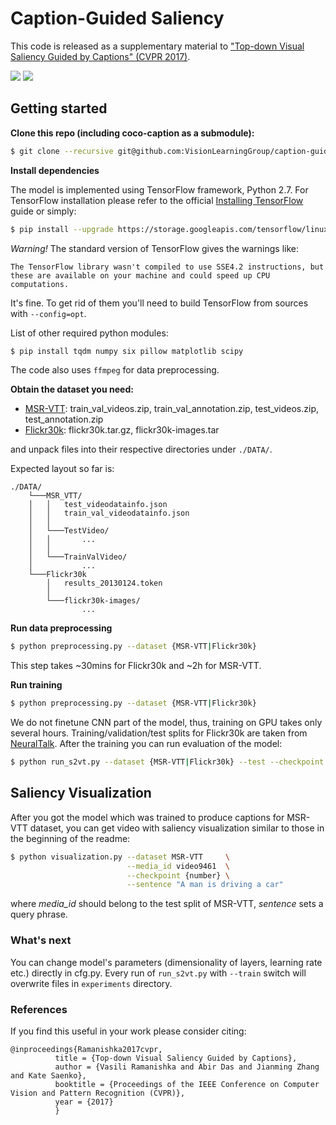 # Caption-Guided Saliency
This code is released as a supplementary material to ["Top-down Visual Saliency Guided by Captions" (CVPR 2017)][1].


![](https://www.dropbox.com/s/zjyy04up13lp657/video9461.gif?raw=1) ![](https://www.dropbox.com/s/3r2x5fwda4nkatu/video7023.gif?raw=1)

## Getting started

**Clone this repo (including coco-caption as a submodule):**
```bash
$ git clone --recursive git@github.com:VisionLearningGroup/caption-guided-saliency.git
```
**Install dependencies**

The model is implemented using TensorFlow framework, Python 2.7. For TensorFlow installation please refer to the official [Installing TensorFlow](https://www.tensorflow.org/install/) guide or simply:

```bash
$ pip install --upgrade https://storage.googleapis.com/tensorflow/linux/gpu/tensorflow_gpu-1.0.1-cp27-none-linux_x86_64.whl
```
*Warning!* The standard version of TensorFlow gives the warnings like:
```
The TensorFlow library wasn't compiled to use SSE4.2 instructions, but these are available on your machine and could speed up CPU computations.
```
It's fine. To get rid of them you'll need to build TensorFlow from sources with `--config=opt`.

List of other required python modules:
```bash
$ pip install tqdm numpy six pillow matplotlib scipy
```

The code also uses `ffmpeg` for data preprocessing. 

**Obtain the dataset you need:**

  * [MSR-VTT](http://ms-multimedia-challenge.com/dataset): train_val_videos.zip, train_val_annotation.zip, test_videos.zip, test_annotation.zip
  * [Flickr30k](http://shannon.cs.illinois.edu/DenotationGraph/): flickr30k.tar.gz, flickr30k-images.tar

and unpack files into their respective directories under ```./DATA/```.

Expected layout so far is:
```
./DATA/
    └───MSR_VTT/
    │   │   test_videodatainfo.json
    │   │   train_val_videodatainfo.json
    │   │
    │   └───TestVideo/
    │   │       ...
    │   │   
    │   └───TrainValVideo/
    │           ...
    └───Flickr30k
        │   results_20130124.token
        │      
        └───flickr30k-images/
                ...
```

**Run data preprocessing**
```bash
$ python preprocessing.py --dataset {MSR-VTT|Flickr30k}
```
This step takes ~30mins for Flickr30k and ~2h for MSR-VTT. 

**Run training**
```bash
$ python preprocessing.py --dataset {MSR-VTT|Flickr30k}
```
We do not finetune CNN part of the model, thus, training on GPU takes only several hours. Training/validation/test splits for Flickr30k are taken from [NeuralTalk](https://github.com/karpathy/neuraltalk). After the training you can run evaluation of the model:

```bash
$ python run_s2vt.py --dataset {MSR-VTT|Flickr30k} --test --checkpoint {number}
```

## Saliency Visualization
After you got the model which was trained to produce captions for MSR-VTT dataset, you can get video with saliency visualization similar to those in the beginning of the readme: 

```bash
$ python visualization.py --dataset MSR-VTT     \
                          --media_id video9461  \
                          --checkpoint {number} \
                          --sentence "A man is driving a car"
```
where *media_id* should belong to the test split of MSR-VTT, *sentence* sets a query phrase.

### What's next

You can change model's parameters (dimensionality of layers, learning rate etc.) directly in cfg.py. Every run of `run_s2vt.py` with `--train` switch will overwrite files in `experiments` directory. 

### References

[1]: https://visionlearninggroup.github.io/caption-guided-saliency/
    

If you find this useful in your work please consider citing:
```
@inproceedings{Ramanishka2017cvpr,
          title = {Top-down Visual Saliency Guided by Captions},
          author = {Vasili Ramanishka and Abir Das and Jianming Zhang and Kate Saenko},
          booktitle = {Proceedings of the IEEE Conference on Computer Vision and Pattern Recognition (CVPR)},
          year = {2017}
          }
```
